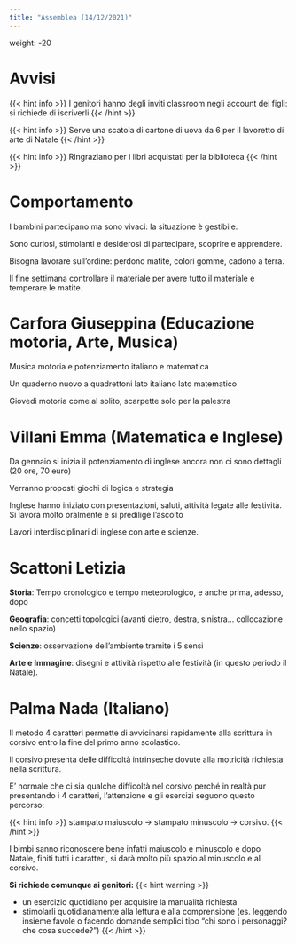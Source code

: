 ```yaml
---
title: "Assemblea (14/12/2021)"
---
```

weight: -20

# Avvisi

{{< hint info >}}
I genitori hanno degli inviti classroom negli account dei figli: si richiede di iscriverli
{{< /hint >}}

{{< hint info >}}
Serve una scatola di cartone di uova da 6 per il lavoretto di arte di Natale
{{< /hint >}}

{{< hint info >}}
Ringraziano per i libri acquistati per la biblioteca
{{< /hint >}}

# Comportamento

I bambini partecipano ma sono vivaci: la situazione è gestibile.

Sono curiosi, stimolanti e desiderosi di partecipare, scoprire e apprendere.

Bisogna lavorare sull’ordine: perdono matite, colori gomme, cadono a terra. 

Il fine settimana controllare il materiale per avere tutto il materiale e temperare le matite.

# Carfora Giuseppina (Educazione motoria, Arte, Musica)

Musica motoria e potenziamento italiano e matematica 

Un quaderno nuovo a quadrettoni lato italiano lato matematico

Giovedì motoria come al solito, scarpette solo per la palestra

# Villani Emma (Matematica e Inglese)

Da gennaio si inizia il potenziamento di inglese ancora non ci sono dettagli (20 ore, 70 euro)

Verranno proposti giochi di logica e strategia

Inglese hanno iniziato con presentazioni, saluti, attività legate alle festività. Si lavora molto oralmente e si predilige l’ascolto

Lavori interdisciplinari di inglese con arte e scienze.

# Scattoni Letizia

**Storia**: Tempo cronologico e tempo meteorologico, e anche prima, adesso, dopo

**Geografia**: concetti topologici (avanti dietro, destra, sinistra… collocazione nello spazio)

**Scienze**: osservazione dell’ambiente tramite i 5 sensi 

**Arte e Immagine**: disegni e attività rispetto alle festività (in questo periodo il Natale). 

# Palma Nada (Italiano)

Il metodo 4 caratteri permette di avvicinarsi rapidamente alla scrittura in corsivo entro la fine del primo anno scolastico. 

Il corsivo presenta delle difficoltà intrinseche dovute alla motricità richiesta nella scrittura. 

E’ normale che ci sia qualche difficoltà nel corsivo perché in realtà pur presentando i 4 caratteri, l’attenzione e gli esercizi seguono questo percorso: 

{{< hint info >}}
stampato maiuscolo &#8594; stampato minuscolo &#8594; corsivo. 
{{< /hint >}}


I bimbi sanno riconoscere bene infatti maiuscolo e minuscolo e dopo Natale, finiti tutti i caratteri, si darà molto più spazio al minuscolo e al corsivo. 

**Si richiede comunque ai genitori:**
{{< hint warning >}}
* un esercizio quotidiano per acquisire la manualità richiesta
* stimolarli quotidianamente alla lettura e alla comprensione (es. leggendo insieme favole o facendo domande semplici tipo “chi sono i personaggi? che cosa succede?”)
{{< /hint >}}

